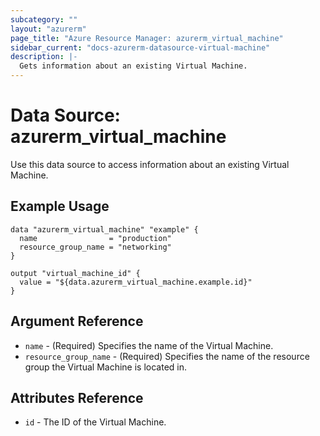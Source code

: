 ```yaml
---
subcategory: ""
layout: "azurerm"
page_title: "Azure Resource Manager: azurerm_virtual_machine"
sidebar_current: "docs-azurerm-datasource-virtual-machine"
description: |-
  Gets information about an existing Virtual Machine.
---
```


# Data Source: azurerm_virtual_machine

Use this data source to access information about an existing Virtual Machine.

## Example Usage

```hcl
data "azurerm_virtual_machine" "example" {
  name                = "production"
  resource_group_name = "networking"
}

output "virtual_machine_id" {
  value = "${data.azurerm_virtual_machine.example.id}"
}
```

## Argument Reference

* `name` - (Required) Specifies the name of the Virtual Machine.
* `resource_group_name` - (Required) Specifies the name of the resource group the Virtual Machine is located in.

## Attributes Reference

* `id` - The ID of the Virtual Machine.

